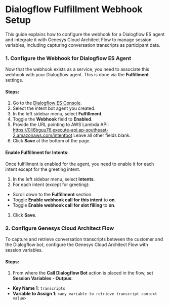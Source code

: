 # Dialogflow Fulfillment Webhook Setup

This guide explains how to configure the webhook for a Dialogflow ES agent and integrate it with Genesys Cloud Architect Flow to manage session variables, including capturing conversation transcripts as participant data.

### 1. Configure the Webhook for Dialogflow ES Agent

Now that the webhook exists as a service, you need to associate this webhook with your Dialogflow agent. This is done via the **Fulfillment** settings.

#### Steps:

1. Go to the [Dialogflow ES Console](https://dialogflow.cloud.google.com/).
2. Select the intent bot agent you created.
3. In the left sidebar menu, select **Fulfillment**.
4. Toggle the **Webhook** field to **Enabled**.
5. Provide the URL pointing to AWS Lambda API: https://0lj6bguu76.execute-api.ap-southeast-2.amazonaws.com/intentbot   Leave all other fields blank.
6. Click **Save** at the bottom of the page.

#### Enable Fulfillment for Intents:

Once fulfillment is enabled for the agent, you need to enable it for each intent except for the greeting intent.

1. In the left sidebar menu, select **Intents**.
2. For each intent (except for greeting):
- Scroll down to the **Fulfillment** section.
- Toggle **Enable webhook call for this intent** to **on**.
- Toggle **Enable webhook call for slot filling** to **on**.
3. Click **Save**.

### 2. Configure Genesys Cloud Architect Flow

To capture and retrieve conversation transcripts between the customer and the Dialogflow bot, configure the Genesys Cloud Architect Flow with session variables.

#### Steps:

1. From where the **Call Dialogflow Bot** action is placed in the flow, set **Session Variables - Outpus**:
- **Key Name 1**: `transcripts`
- **Variable to Assign 1**: `<any variable to retrieve transcript context value>`
